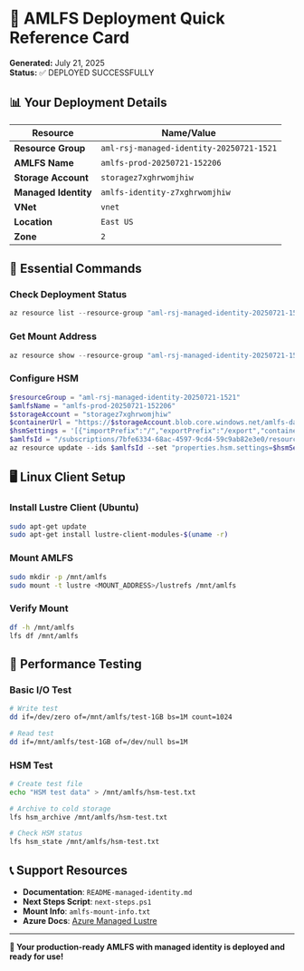 # 🎯 AMLFS Deployment Quick Reference Card
**Generated:** July 21, 2025  
**Status:** ✅ DEPLOYED SUCCESSFULLY

## 📊 Your Deployment Details

| Resource | Name/Value |
|----------|------------|
| **Resource Group** | `aml-rsj-managed-identity-20250721-1521` |
| **AMLFS Name** | `amlfs-prod-20250721-152206` |
| **Storage Account** | `storagez7xghrwomjhiw` |
| **Managed Identity** | `amlfs-identity-z7xghrwomjhiw` |
| **VNet** | `vnet` |
| **Location** | `East US` |
| **Zone** | `2` |

## 🔧 Essential Commands

### Check Deployment Status
```powershell
az resource list --resource-group "aml-rsj-managed-identity-20250721-1521" --query "[].{Name:name,Type:type,State:properties.provisioningState}" -o table
```

### Get Mount Address
```powershell
az resource show --resource-group "aml-rsj-managed-identity-20250721-1521" --name "amlfs-prod-20250721-152206" --resource-type "Microsoft.StorageCache/amlFileSystems" --query "properties.mountAddress" -o tsv
```

### Configure HSM
```powershell
$resourceGroup = "aml-rsj-managed-identity-20250721-1521"
$amlfsName = "amlfs-prod-20250721-152206"
$storageAccount = "storagez7xghrwomjhiw"
$containerUrl = "https://$storageAccount.blob.core.windows.net/amlfs-data"
$hsmSettings = '[{"importPrefix":"/","exportPrefix":"/export","container":"' + $containerUrl + '"}]'
$amlfsId = "/subscriptions/7bfe6334-68ac-4597-9cd4-59c9ab82e3e0/resourceGroups/$resourceGroup/providers/Microsoft.StorageCache/amlFileSystems/$amlfsName"
az resource update --ids $amlfsId --set "properties.hsm.settings=$hsmSettings"
```

## 🖥️ Linux Client Setup

### Install Lustre Client (Ubuntu)
```bash
sudo apt-get update
sudo apt-get install lustre-client-modules-$(uname -r)
```

### Mount AMLFS
```bash
sudo mkdir -p /mnt/amlfs
sudo mount -t lustre <MOUNT_ADDRESS>/lustrefs /mnt/amlfs
```

### Verify Mount
```bash
df -h /mnt/amlfs
lfs df /mnt/amlfs
```

## 🧪 Performance Testing

### Basic I/O Test
```bash
# Write test
dd if=/dev/zero of=/mnt/amlfs/test-1GB bs=1M count=1024

# Read test
dd if=/mnt/amlfs/test-1GB of=/dev/null bs=1M
```

### HSM Test
```bash
# Create test file
echo "HSM test data" > /mnt/amlfs/hsm-test.txt

# Archive to cold storage
lfs hsm_archive /mnt/amlfs/hsm-test.txt

# Check HSM status
lfs hsm_state /mnt/amlfs/hsm-test.txt
```

## 📞 Support Resources

- **Documentation**: `README-managed-identity.md`
- **Next Steps Script**: `next-steps.ps1`
- **Mount Info**: `amlfs-mount-info.txt`
- **Azure Docs**: [Azure Managed Lustre](https://docs.microsoft.com/azure/hpc-cache/managed-lustre)

---
**🎉 Your production-ready AMLFS with managed identity is deployed and ready for use!**
